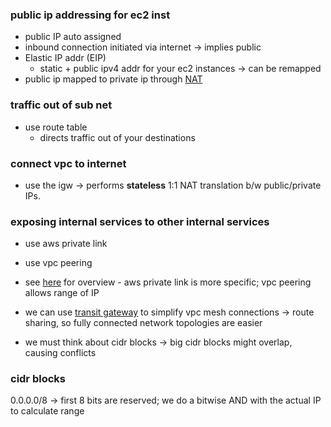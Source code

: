 
### public ip addressing for ec2 inst 
- public IP auto assigned 
- inbound connection initiated via internet -> implies public 
- Elastic IP addr (EIP) 
	- static + public ipv4 addr for your ec2 instances -> can be remapped 
- public ip mapped to private ip through [NAT](https://en.wikipedia.org/wiki/Network_address_translation)

### traffic out of sub net
- use route table
	- directs traffic out of your destinations 

### connect vpc to internet 
- use the igw -> performs **stateless** 1:1 NAT translation b/w public/private IPs.

### exposing internal services to other internal services
- use aws private link
- use vpc peering
- see [here](https://docs.aws.amazon.com/vpc/latest/userguide/vpc-peering.html) for overview - aws private link is more specific; vpc peering allows range of IP

- we can use [transit gateway](https://aws.amazon.com/transit-gateway/) to simplify vpc mesh connections -> route sharing, so fully connected network topologies are easier 
- we must think about cidr blocks -> big cidr blocks might overlap, causing conflicts

### cidr blocks
0.0.0.0/8 -> first 8 bits are reserved; we do a bitwise AND with the actual IP to calculate range